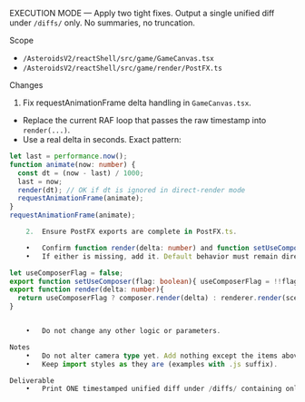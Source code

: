 EXECUTION MODE — Apply two tight fixes. Output a single unified diff under `/diffs/` only. No summaries, no truncation.

Scope
- `/AsteroidsV2/reactShell/src/game/GameCanvas.tsx`
- `/AsteroidsV2/reactShell/src/game/render/PostFX.ts`

Changes

1) Fix requestAnimationFrame delta handling in `GameCanvas.tsx`.
- Replace the current RAF loop that passes the raw timestamp into `render(...)`.
- Use a real delta in seconds. Exact pattern:

```ts
let last = performance.now();
function animate(now: number) {
  const dt = (now - last) / 1000;
  last = now;
  render(dt); // OK if dt is ignored in direct-render mode
  requestAnimationFrame(animate);
}
requestAnimationFrame(animate);

	2.	Ensure PostFX exports are complete in PostFX.ts.

	•	Confirm function render(delta: number) and function setUseComposer(flag: boolean) exist and are exported alongside resize and composer.
	•	If either is missing, add it. Default behavior must remain direct render:

let useComposerFlag = false;
export function setUseComposer(flag: boolean){ useComposerFlag = !!flag }
export function render(delta: number){
  return useComposerFlag ? composer.render(delta) : renderer.render(scene, camera);
}


	•	Do not change any other logic or parameters.

Notes
	•	Do not alter camera type yet. Add nothing except the items above.
	•	Keep import styles as they are (examples with .js suffix).

Deliverable
	•	Print ONE timestamped unified diff under /diffs/ containing only the edits above, ready for git apply. Print the FULL patch in a ```diff fenced block, with no elisions.


